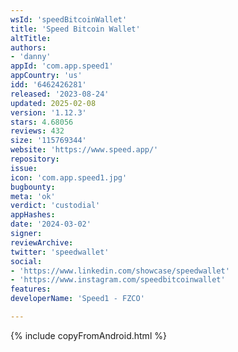 ```yaml
---
wsId: 'speedBitcoinWallet'
title: 'Speed Bitcoin Wallet'
altTitle: 
authors:
- 'danny'
appId: 'com.app.speed1'
appCountry: 'us'
idd: '6462426281'
released: '2023-08-24'
updated: 2025-02-08
version: '1.12.3'
stars: 4.68056
reviews: 432
size: '115769344'
website: 'https://www.speed.app/'
repository: 
issue: 
icon: 'com.app.speed1.jpg'
bugbounty: 
meta: 'ok'
verdict: 'custodial'
appHashes: 
date: '2024-03-02'
signer: 
reviewArchive: 
twitter: 'speedwallet'
social:
- 'https://www.linkedin.com/showcase/speedwallet'
- 'https://www.instagram.com/speedbitcoinwallet'
features: 
developerName: 'Speed1 - FZCO'

---
```


{% include copyFromAndroid.html %}